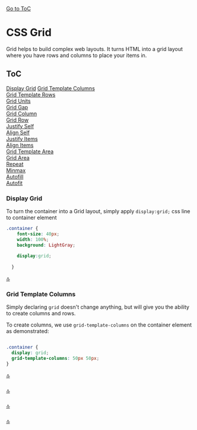 [Go to ToC](../README.md)

# CSS Grid

Grid helps to build complex web layouts. It turns HTML into a grid layout where you have rows and columns to place your items in.

## ToC
[Display Grid](#display-grid)
[Grid Template Columns](#grid-template-columns)  
[Grid Template Rows](#grid-template-rows)  
[Grid Units](#grid-units)  
[Grid Gap](#grid-gap)  
[Grid Column](#grid-column)  
[Grid Row](#grid-column)  
[Justify Self](#justify-self)  
[Align Self](#align-self)  
[Justify Items](#justify-items)  
[Align Items](#align-items)  
[Grid Template Area](#grid-template-area)  
[Grid Area](#grid-area)  
[Repeat](#repeat)  
[Minmax](#minmax)  
[Autofill](#autofill)  
[Autofit](#autofit)  


### Display Grid  

To turn the container into a Grid layout, simply apply `display:grid;` css line to container element

```css
.container {
    font-size: 40px;
    width: 100%;
    background: LightGray;
   
    display:grid;
    
  }
```  
  
[🔝](#toc)  
  

### Grid Template Columns

Simply declaring `grid` doesn't change anything, but will give you the ability to create columns and rows.

To create columns, we use `grid-template-columns` on the container element as demonstrated:

```css

.container {
  display: grid;
  grid-template-columns: 50px 50px;
}
```


[🔝](#toc)  
  
###


  
[🔝](#toc)  

### 
  
  
  
[🔝](#toc)  

###


  
[🔝](#toc)  

### 

